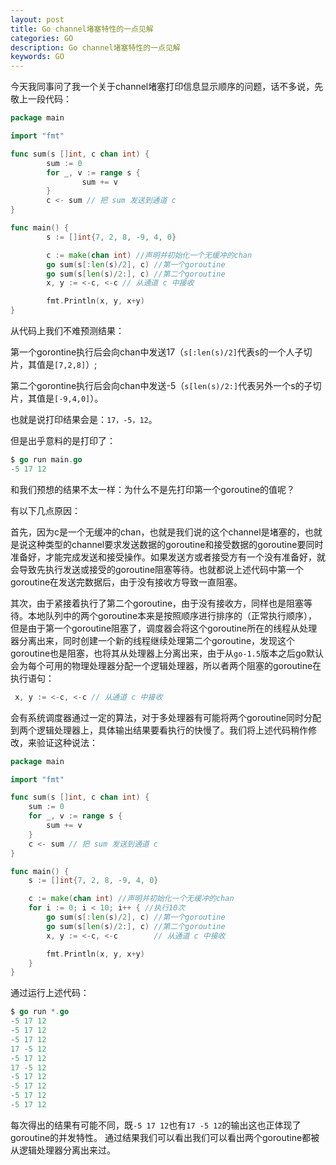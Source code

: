 ```yaml
---
layout: post
title: Go channel堵塞特性的一点见解
categories: GO
description: Go channel堵塞特性的一点见解
keywords: GO
---
```


今天我同事问了我一个关于channel堵塞打印信息显示顺序的问题，话不多说，先敬上一段代码：
```go
package main

import "fmt"

func sum(s []int, c chan int) {
        sum := 0
        for _, v := range s {
                sum += v
        }
        c <- sum // 把 sum 发送到通道 c
}

func main() {
        s := []int{7, 2, 8, -9, 4, 0}

        c := make(chan int) //声明并初始化一个无缓冲的chan
        go sum(s[:len(s)/2], c) //第一个goroutine
        go sum(s[len(s)/2:], c) //第二个goroutine
        x, y := <-c, <-c // 从通道 c 中接收

        fmt.Println(x, y, x+y)
}
```
从代码上我们不难预测结果：

第一个gorontine执行后会向chan中发送17（`s[:len(s)/2]`代表s的一个人子切片，其值是`[7,2,8]`）; 

第二个gorontine执行后会向chan中发送-5（`s[len(s)/2:]`代表另外一个s的子切片，其值是`[-9,4,0]`）。

也就是说打印结果会是：`17，-5，12`。

但是出乎意料的是打印了：
```go
$ go run main.go
-5 17 12
```
和我们预想的结果不太一样：为什么不是先打印第一个goroutine的值呢？

有以下几点原因：

首先，因为c是一个无缓冲的chan，也就是我们说的这个channel是堵塞的，也就是说这种类型的channel要求发送数据的goroutine和接受数据的goroutine要同时准备好，才能完成发送和接受操作。如果发送方或者接受方有一个没有准备好，就会导致先执行发送或接受的goroutine阻塞等待。也就都说上述代码中第一个goroutine在发送完数据后，由于没有接收方导致一直阻塞。

其次，由于紧接着执行了第二个goroutine，由于没有接收方，同样也是阻塞等待。本地队列中的两个goroutine本来是按照顺序进行排序的（正常执行顺序），但是由于第一个goroutine阻塞了，调度器会将这个goroutine所在的线程从处理器分离出来，同时创建一个新的线程继续处理第二个goroutine，发现这个goroutine也是阻塞，也将其从处理器上分离出来，由于从`go-1.5`版本之后go默认会为每个可用的物理处理器分配一个逻辑处理器，所以者两个阻塞的goroutine在执行语句：
```go 
 x, y := <-c, <-c // 从通道 c 中接收
```
会有系统调度器通过一定的算法，对于多处理器有可能将两个goroutine同时分配到两个逻辑处理器上，具体输出结果要看执行的快慢了。我们将上述代码稍作修改，来验证这种说法：
```go
package main

import "fmt"

func sum(s []int, c chan int) {
	sum := 0
	for _, v := range s {
		sum += v
	}
	c <- sum // 把 sum 发送到通道 c
}

func main() {
	s := []int{7, 2, 8, -9, 4, 0}

	c := make(chan int) //声明并初始化一个无缓冲的chan
	for i := 0; i < 10; i++ { //执行10次
		go sum(s[:len(s)/2], c) //第一个goroutine
		go sum(s[len(s)/2:], c) //第二个goroutine
		x, y := <-c, <-c        // 从通道 c 中接收

		fmt.Println(x, y, x+y)
	}
}

```
通过运行上述代码：
```go
$ go run *.go
-5 17 12
-5 17 12
-5 17 12
17 -5 12
-5 17 12
17 -5 12
-5 17 12
-5 17 12
-5 17 12
-5 17 12
```
每次得出的结果有可能不同，既`-5 17 12`也有`17 -5 12`的输出这也正体现了goroutine的并发特性。
通过结果我们可以看出我们可以看出两个goroutine都被从逻辑处理器分离出来过。
